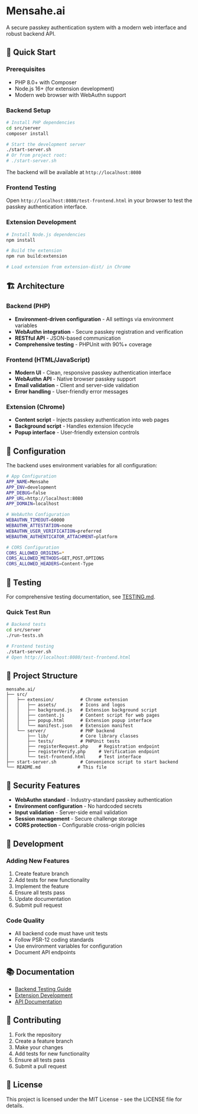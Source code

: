# Mensahe.ai

A secure passkey authentication system with a modern web interface and robust backend API.

## 🚀 Quick Start

### Prerequisites
- PHP 8.0+ with Composer
- Node.js 16+ (for extension development)
- Modern web browser with WebAuthn support

### Backend Setup
```bash
# Install PHP dependencies
cd src/server
composer install

# Start the development server
./start-server.sh
# Or from project root:
# ./start-server.sh
```

The backend will be available at `http://localhost:8080`

### Frontend Testing
Open `http://localhost:8080/test-frontend.html` in your browser to test the passkey authentication interface.

### Extension Development
```bash
# Install Node.js dependencies
npm install

# Build the extension
npm run build:extension

# Load extension from extension-dist/ in Chrome
```

## 🏗️ Architecture

### Backend (PHP)
- **Environment-driven configuration** - All settings via environment variables
- **WebAuthn integration** - Secure passkey registration and verification
- **RESTful API** - JSON-based communication
- **Comprehensive testing** - PHPUnit with 90%+ coverage

### Frontend (HTML/JavaScript)
- **Modern UI** - Clean, responsive passkey authentication interface
- **WebAuthn API** - Native browser passkey support
- **Email validation** - Client and server-side validation
- **Error handling** - User-friendly error messages

### Extension (Chrome)
- **Content script** - Injects passkey authentication into web pages
- **Background script** - Handles extension lifecycle
- **Popup interface** - User-friendly extension controls

## 🔧 Configuration

The backend uses environment variables for all configuration:

```bash
# App Configuration
APP_NAME=Mensahe
APP_ENV=development
APP_DEBUG=false
APP_URL=http://localhost:8080
APP_DOMAIN=localhost

# WebAuthn Configuration
WEBAUTHN_TIMEOUT=60000
WEBAUTHN_ATTESTATION=none
WEBAUTHN_USER_VERIFICATION=preferred
WEBAUTHN_AUTHENTICATOR_ATTACHMENT=platform

# CORS Configuration
CORS_ALLOWED_ORIGINS=*
CORS_ALLOWED_METHODS=GET,POST,OPTIONS
CORS_ALLOWED_HEADERS=Content-Type
```

## 🧪 Testing

For comprehensive testing documentation, see [TESTING.md](TESTING.md).

### Quick Test Run

```bash
# Backend tests
cd src/server
./run-tests.sh

# Frontend testing
./start-server.sh
# Open http://localhost:8080/test-frontend.html
```

## 📁 Project Structure

```
mensahe.ai/
├── src/
│   ├── extension/          # Chrome extension
│   │   ├── assets/         # Icons and logos
│   │   ├── background.js   # Extension background script
│   │   ├── content.js      # Content script for web pages
│   │   ├── popup.html      # Extension popup interface
│   │   └── manifest.json   # Extension manifest
│   └── server/             # PHP backend
│       ├── lib/            # Core library classes
│       ├── tests/          # PHPUnit tests
│       ├── registerRequest.php    # Registration endpoint
│       ├── registerVerify.php     # Verification endpoint
│       └── test-frontend.html     # Test interface
├── start-server.sh         # Convenience script to start backend
└── README.md              # This file
```

## 🔐 Security Features

- **WebAuthn standard** - Industry-standard passkey authentication
- **Environment configuration** - No hardcoded secrets
- **Input validation** - Server-side email validation
- **Session management** - Secure challenge storage
- **CORS protection** - Configurable cross-origin policies

## 🚀 Development

### Adding New Features
1. Create feature branch
2. Add tests for new functionality
3. Implement the feature
4. Ensure all tests pass
5. Update documentation
6. Submit pull request

### Code Quality
- All backend code must have unit tests
- Follow PSR-12 coding standards
- Use environment variables for configuration
- Document API endpoints

## 📚 Documentation

- [Backend Testing Guide](src/server/TESTING.md)
- [Extension Development](src/extension/README.md)
- [API Documentation](src/server/README.md)

## 🤝 Contributing

1. Fork the repository
2. Create a feature branch
3. Make your changes
4. Add tests for new functionality
5. Ensure all tests pass
6. Submit a pull request

## 📄 License

This project is licensed under the MIT License - see the LICENSE file for details.

